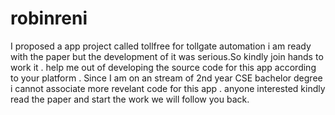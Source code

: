 # robinreni
I proposed a app project called tollfree for tollgate automation i am ready with the paper but the development of it was serious.So kindly join hands to work it .
help me out of developing the source code for this app according to your platform .
Since I am on an stream of 2nd year CSE bachelor degree i cannot associate more revelant code for this app .
anyone interested kindly read the paper and start the work we will follow you back.
